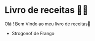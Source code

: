 # Livro de receitas :man_cook:

Olá ! Bem Vindo ao meu livro de receitas:wave:

- Strogonof de Frango